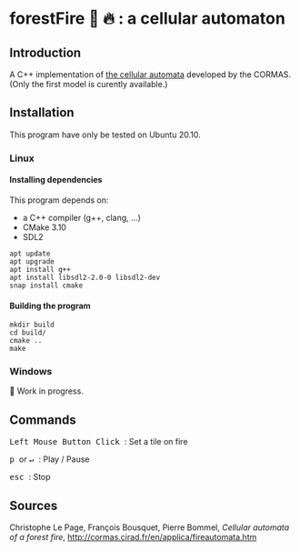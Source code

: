 # forestFire :evergreen_tree: :fire: : a cellular automaton 
## Introduction
A C++ implementation of [the cellular automata](http://cormas.cirad.fr/fr/applica/fireautomata.htm) developed by the CORMAS. (Only the first model is curently available.)
## Installation
This program have only be tested on Ubuntu 20.10. 
### Linux
#### Installing dependencies

This program depends on:
 * a C++ compiler (g++, clang, ...) 
 * CMake 3.10
 * SDL2 

```
apt update
apt upgrade
apt install g++
apt install libsdl2-2.0-0 libsdl2-dev
snap install cmake
```

#### Building the program

```
mkdir build
cd build/
cmake ..
make
```

### Windows

:construction: Work in progress.

## Commands

<kbd> Left Mouse Button Click </kbd> : Set a tile on fire

<kbd> p </kbd> or <kbd> ↵ </kbd> : Play / Pause 

<kbd> esc </kbd> : Stop

## Sources
Christophe Le Page, François Bousquet, Pierre Bommel, *Cellular automata of a forest fire*, http://cormas.cirad.fr/en/applica/fireautomata.htm
